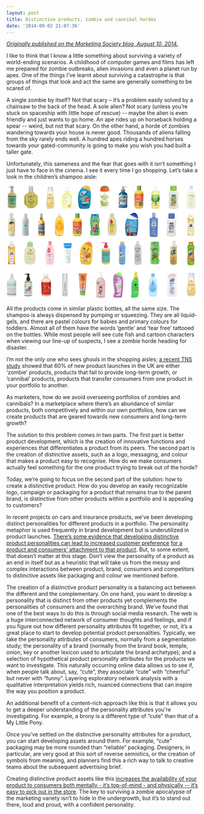 ```yaml
---
layout: post
title: Distinctive products, zombie and cannibal hordes
date: '2014-09-02 21:07:36'
---
```


*[Originally published on the Marketing Society blog, August 10, 2014.](https://www.marketingsociety.com/the-library/distinctive-products-and-avoiding-zombie-and-cannibal-hordes)*

I like to think that I know a little something about surviving a variety of world-ending scenarios. A childhood of computer games and films has left me prepared for zombie outbreaks, alien invasions and even a planet run by apes. One of the things I’ve learnt about surviving a catastrophe is that groups of things that look and act the same are generally something to be scared of.

A single zombie by itself? Not that scary – it’s a problem easily solved by a chainsaw to the back of the head. A sole alien? Not scary (unless you’re stuck on spaceship with little hope of rescue) -- maybe the alien is even friendly and just wants to go home. An ape rides up on horseback holding a spear -- weird, but not that scary. On the other hand, a horde of zombies wandering towards your house is never good. Thousands of aliens falling from the sky rarely ends well. A hundred apes riding a hundred horses towards your gated-community is going to make you wish you had built a taller gate.

Unfortunately, this sameness and the fear that goes with it isn’t something I just have to face in the cinema. I see it every time I go shopping. Let’s take a look in the children’s shampoo aisle:

![Children's shampoo](/assets/shampoo.png)

All the products come in similar plastic bottles, all the same size. The shampoo is always dispensed by pumping or squeezing. They are all liquid-gels, and there are pastel colours for babies and primary colours for toddlers. Almost all of them have the words ‘gentle’ and ‘tear free’ tattooed on the bottles. While most people will see cute fish and cartoon characters when viewing our line-up of suspects, I see a zombie horde heading for disaster. 

I’m not the only one who sees ghouls in the shopping aisles; [a recent TNS study](http://www.tnsglobal.com/press-release/zombie-and-cannibal-products-killing-consumer-brands) showed that 60% of new product launches in the UK are either ‘zombie’ products, products that fail to provide long-term growth, or ‘cannibal’ products, products that transfer consumers from one product in your portfolio to another.

As marketers, how do we avoid overseeing portfolios of zombies and cannibals? In a marketplace where there’s an abundance of similar products, both competitively and within our own portfolios, how can we create products that are geared towards new consumers and long-term growth?

The solution to this problem comes in two parts. The first part is better product development,  which is the creation of innovative functions and experiences that differentiates a product from its peers. The second part is the creation of distinctive assets, such as a logo, messaging, and colour that makes a product easy to recognise. How do we make consumers actually feel something for the one product trying to break out of the horde? 

Today, we’re going to focus on the second part of the solution: how to create a distinctive product. How do you develop an easily recognizable logo, campaign or packaging for a product that remains true to the parent brand, is distinctive from other products within a portfolio and is appealing to customers?

In recent projects on cars and insurance products, we’ve been developing distinct personalities for different products in a portfolio. The personality metaphor is used frequently in brand development but is underutilized in product launches. [There’s some evidence that developing distinctive product personalities can lead to increased customer preference](http://www.deepdyve.com/lp/emerald-publishing/product-personality-and-its-influence-on-consumer-preference-Rsjvqxc10M) [for a product and consumers’ attachment to that product](http://www.pascallegovers.nl/uploads/1/2/3/9/12391484/govers_and_mugge_de2004.pdf). But, to some extent, that doesn’t matter at this stage. Don’t view the personality of a product as an end in itself but as a heuristic that will take us from the messy and complex interactions between product, brand, consumers and competitors to distinctive assets like packaging and colour we mentioned before. 

The creation of a distinctive product personality is a balancing act between the different and the complementary. On one hand, you want to develop a personality that is distinct from other products yet complements the personalities of consumers and the overarching brand. We’ve found that one of the best ways to do this is through social media research. The web is a huge interconnected network of consumer thoughts and feelings, and if you figure out how different personality attributes fit together, or not, it’s a great place to start to develop potential product personalities. Typically, we take the personality attributes of consumers, normally from a segmentation study; the personality of a brand (normally from the brand book, temple, onion, key or another lexicon used to articulate the brand archetype); and a selection of hypothetical product personality attributes for the products we want to investigate. This naturally occurring online data allows us to see if, when people talk about, say, “cute”, they associate “cute” with “cheerful” but never with “funny”. Layering exploratory network analysis with a qualitative interpretation yields rich, nuanced connections that can inspire the way you position a product.

An additional benefit of a content-rich approach like this is that it allows you to get a deeper understanding of the personality attributes you're investigating. For example, a brony is a different type of “cute” than that of a My Little Pony. 

Once you’ve settled on the distinctive personality attributes for a product, you can start developing assets around them. For example, “cute” packaging may be more rounded than “reliable” packaging. Designers, in particular, are very good at this sort of reverse semiotics, or the creation of symbols from meaning, and planners find this a rich way to talk to creative teams about the subsequent advertising brief. 

Creating distinctive product assets like this [increases the availability of your product to consumers both mentally - it’s top-of-mind - and physically -- it’s easy to pick out in the store](http://www.amazon.com/How-Brands-Grow-What-Marketers/dp/0195573560). The key to surviving a zombie apocalypse of the marketing variety isn’t to hide in the undergrowth, but it’s to stand out there, loud and proud, with a confident personality.    